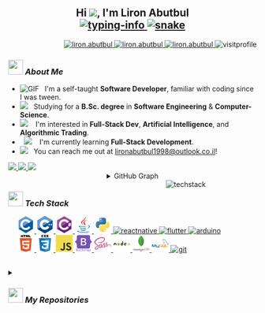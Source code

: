 <h2 align="center">
    Hi <img src="https://c.tenor.com/D5L3scQHFb4AAAAi/bt21-hi.gif" width="32px">, I'm Liron Abutbul<br>
    <a href="https://github.com/ladunjexa">
        <img src="https://readme-typing-svg.herokuapp.com/?lines=B.Sc.%20Student%20🔬;Full-Stack%20Developer;Software%20Developer;Experienced%20Stocktrader%20💹%20🎯&font=Fira&center=true&width=380&height=38&color=0056D2&vCenter=true&size=18&pause=1000" alt="typing-info">
    </a>
    <a href="https://github.com/ladunjexa">
        <img src="https://raw.githubusercontent.com/ladunjexa/ladunjexa/output/github-contribution-grid-snake.svg" alt="snake" height="70%" width="70%"/>
    </a>
</h2>
<div align="right">
    <a href="https://twitter.com/lironabutbul6" target="blank">
        <img src="https://raw.githubusercontent.com/rahuldkjain/github-profile-readme-generator/master/src/images/icons/Social/twitter.svg" alt="liron.abutbul" height="20" width="26" />
    </a>
    <!---<a href="https://linkedin.com/in/liron.abutbul" target="blank">
        <img src="https://raw.githubusercontent.com/rahuldkjain/github-profile-readme-generator/master/src/images/icons/Social/linked-in-alt.svg" alt="liron.abutbul" height="20" width="26" />
    </a>--->
    <a href="https://fb.com/liron.abutbul.773" target="blank">
        <img src="https://raw.githubusercontent.com/rahuldkjain/github-profile-readme-generator/master/src/images/icons/Social/facebook.svg" alt="liron.abutbul" height="20" width="26" />
    </a>
    <a href="https://instagram.com/lironabutbul" target="blank">
        <img src="https://raw.githubusercontent.com/rahuldkjain/github-profile-readme-generator/master/src/images/icons/Social/instagram.svg" alt="liron.abutbul" height="20" width="26" />
    </a>
    <img alt="visitprofile" src="https://komarev.com/ghpvc/?username=ladunjexa&color=3d1acf&style=plastic" />
</div>
<!---  <img alt="visitprofile" src="https://visitcount.itsvg.in/api?id=ladunjexa&icon=0&color=0"/> --->

### <img src="https://raw.githubusercontent.com/mayankchaudhary26/Cool-Readme-ideas/master/data/octocat/daftpunktocat-thomas.gif" height="30px" width="30px" /> **_About Me_**

- <img alt="GIF" src="https://github.com/ladunjexa/ladunjexa/blob/main/assets/Developer.gif" width="25" /> &nbsp; I'm a self-taught **Software Developer**, familiar with coding since I was tween. <br>
- <img src="https://github.com/ladunjexa/ladunjexa/blob/main/assets/message.gif?raw=true" width="25" />&nbsp;&nbsp; Studying for a **B.Sc. degree** in **Software Engineering** & **Computer-Science**. <br>
- <img src="https://github.com/ladunjexa/ladunjexa/blob/main/assets/hyperkitty.gif?raw=true" width="20" />&nbsp;&nbsp;&nbsp; I'm interested in **Full-Stack Dev**, **Artificial Intelligence**, and **Algorithmic Trading**. <br>
- &nbsp;&nbsp;<img src="https://github.com/ladunjexa/ladunjexa/blob/main/assets/lightning.gif?raw=true" width="12" />&nbsp;&nbsp;&nbsp;&nbsp;I'm currently learning **Full-Stack Development**. <br>
- <img src="https://github.com/ladunjexa/ladunjexa/blob/main/assets/letterbox.gif?raw=true" width="25" /> &nbsp; You can reach me out at lironabutbul1998@outlook.co.il! <br>

<a href="https://github.com/ladunjexa">
    <img src="http://github-profile-summary-cards.vercel.app/api/cards/stats?username=ladunjexa&theme=tokyonight" width="32.5%">
    <img src="http://github-profile-summary-cards.vercel.app/api/cards/repos-per-language?username=ladunjexa&theme=tokyonight" width="32.5%">
    <img src="https://github-readme-stats.vercel.app/api/top-langs/?username=ladunjexa&layout=compact&langs_count=10&theme=tokyonight&hide_border=true&hide=procfile,html,css" width="31%">
</a>
<details align="center">
    <summary>GitHub Graph</summary>
    <img src="http://github-profile-summary-cards.vercel.app/api/cards/profile-details?username=ladunjexa&theme=tokyonight">
</details>

<img alt="techstack" src="https://github.com/ladunjexa/ladunjexa/blob/main/assets/techstack.svg" width="36.5%" align="right"/>

### <img src="https://online.fliphtml5.com/xndxj/hbpk/files/SlidePage/220104083819634.gif" height="30px" width="30px"/> **_Tech Stack_**

<p align="left"> &emsp;
  <a href="https://www.cprogramming.com/" target="_blank" rel="noreferrer">
    <img
      src="https://raw.githubusercontent.com/devicons/devicon/master/icons/c/c-original.svg"
      alt="c"
      width="35"
      height="35"
    />
  </a>
  <a href="https://www.w3schools.com/cpp/" target="_blank" rel="noreferrer">
    <img
      src="https://raw.githubusercontent.com/devicons/devicon/master/icons/cplusplus/cplusplus-original.svg"
      alt="cplusplus"
      width="35"
      height="35"
    />
  </a>
  <a href="https://www.w3schools.com/cs/" target="_blank" rel="noreferrer">
    <img
      src="https://raw.githubusercontent.com/devicons/devicon/master/icons/csharp/csharp-original.svg"
      alt="csharp"
      width="35"
      height="35"
    />
  </a>
  <a href="https://www.java.com" target="_blank" rel="noreferrer">
    <img
      src="https://raw.githubusercontent.com/devicons/devicon/master/icons/java/java-original.svg"
      alt="java"
      width="35"
      height="35"
    />
  </a>
  <a href="https://www.python.org" target="_blank" rel="noreferrer">
    <img
      src="https://raw.githubusercontent.com/devicons/devicon/master/icons/python/python-original.svg"
      alt="python"
      width="35"
      height="35"
    />
  </a>
  <a href="https://reactnative.dev/" target="_blank" rel="noreferrer">
    <img
      src="https://reactnative.dev/img/header_logo.svg"
      alt="reactnative"
      width="35"
      height="35"
    />
  </a>
  <a href="https://flutter.dev" target="_blank" rel="noreferrer">
    <img
      src="https://www.vectorlogo.zone/logos/flutterio/flutterio-icon.svg"
      alt="flutter"
      width="35"
      height="35"
    />
  </a>
  <a href="https://www.arduino.cc/" target="_blank" rel="noreferrer">
    <img
      src="https://cdn.worldvectorlogo.com/logos/arduino-1.svg"
      alt="arduino"
      width="35"
      height="35"
    />
  </a><br> &emsp;
  <a href="https://www.w3.org/html/" target="_blank" rel="noreferrer">
    <img
      src="https://raw.githubusercontent.com/devicons/devicon/master/icons/html5/html5-original-wordmark.svg"
      alt="html5"
      width="35"
      height="35"
    />
  </a>
  <a href="https://www.w3schools.com/css/" target="_blank" rel="noreferrer">
    <img
      src="https://raw.githubusercontent.com/devicons/devicon/master/icons/css3/css3-original-wordmark.svg"
      alt="css3"
      width="35"
      height="35"
    />
  </a>
  <a
    href="https://developer.mozilla.org/en-US/docs/Web/JavaScript"
    target="_blank"
    rel="noreferrer"
  >
    <img
      src="https://raw.githubusercontent.com/devicons/devicon/master/icons/javascript/javascript-original.svg"
      alt="javascript"
      width="35"
      height="35"
    />
  </a>
<a href="https://getbootstrap.com" target="_blank" rel="noreferrer">
    <img
      src="https://raw.githubusercontent.com/devicons/devicon/master/icons/bootstrap/bootstrap-plain-wordmark.svg"
      alt="bootstrap"
      width="35"
      height="35"
    />
  </a>
  <a href="https://sass-lang.com" target="_blank" rel="noreferrer">
    <img
      src="https://raw.githubusercontent.com/devicons/devicon/master/icons/sass/sass-original.svg"
      alt="sass"
      width="35"
      height="35"
    />
  </a>
  <a href="https://nodejs.org" target="_blank" rel="noreferrer">
    <img
      src="https://raw.githubusercontent.com/devicons/devicon/master/icons/nodejs/nodejs-original-wordmark.svg"
      alt="nodejs"
      width="35"
      height="35"
    />
  </a>
  <a href="https://www.mongodb.com/" target="_blank" rel="noreferrer">
    <img
      src="https://raw.githubusercontent.com/devicons/devicon/master/icons/mongodb/mongodb-original-wordmark.svg"
      alt="mongodb"
      width="35"
      height="35"
    />
  </a>
  <a href="https://www.mysql.com/" target="_blank" rel="noreferrer">
    <img
      src="https://raw.githubusercontent.com/devicons/devicon/master/icons/mysql/mysql-original-wordmark.svg"
      alt="mysql"
      width="35"
      height="35"
    />
  </a>
  <a href="https://git-scm.com/" target="_blank" rel="noreferrer">
    <img
      src="https://www.vectorlogo.zone/logos/git-scm/git-scm-icon.svg"
      alt="git"
      width="35"
      height="35"
    />
  </a>
</p>
<h2></h2>
<details>
<summary>

### <img src="https://raw.githubusercontent.com/mayankchaudhary26/Cool-Readme-ideas/master/data/octocat/daftpunktocat-guy.gif" height="30px" width="30px"/> **_My Repositories_**

</summary>
<p align="left">
  <a href="https://github.com/ladunjexa/Noteboard-App"><img width="278" src="https://denvercoder1-github-readme-stats.vercel.app/api/pin/?username=ladunjexa&repo=Noteboard-App&theme=dracula&bg_color=7900FF&title_color=CFFFDC&icon_color=93FFD8&hide_border=true&show_icons=true" alt="github-readme-streak-stats"></a>
  <a href="https://github.com/ladunjexa/Magazine-RESTful-API"><img width="278" src="https://denvercoder1-github-readme-stats.vercel.app/api/pin/?username=ladunjexa&repo=Magazine-RESTful-API&theme=dracula&bg_color=7900FF&title_color=CFFFDC&icon_color=93FFD8&hide_border=true&show_icons=true" alt="readme-typing-svg"></a>
  <a href="https://github.com/ladunjexa/Authentication-N-Security"><img width="278" src="https://denvercoder1-github-readme-stats.vercel.app/api/pin?username=ladunjexa&repo=Authentication-N-Security&theme=dracula&bg_color=7900FF&title_color=CFFFDC&icon_color=93FFD8&hide_border=true&show_icons=true" alt="custom-icon-badges"></a>
  <a href="https://github.com/ladunjexa/50-Mini-Web-Projects"><img width="278" src="https://denvercoder1-github-readme-stats.vercel.app/api/pin/?username=ladunjexa&repo=50-Mini-Web-Projects&theme=dracula&bg_color=7900FF&title_color=CFFFDC&icon_color=93FFD8&hide_border=true&show_icons=true" alt="unicode-formatter"></a>
    <a href="https://github.com/ladunjexa/LoginAutomation-BGU-OUOI"><img width="278" src="https://denvercoder1-github-readme-stats.vercel.app/api/pin/?username=ladunjexa&repo=LoginAutomation-BGU-OUOI&theme=dracula&bg_color=7900FF&title_color=CFFFDC&icon_color=93FFD8&hide_border=true&show_icons=true" alt="unicode-formatter"></a>
  <a href="https://github.com/ladunjexa/Todolist-Web-w.MongoDB"><img width="278" src="https://denvercoder1-github-readme-stats.vercel.app/api/pin/?username=ladunjexa&repo=Todolist-Web-w.MongoDB&theme=dracula&bg_color=7900FF&title_color=CFFFDC&icon_color=93FFD8&hide_border=true&show_icons=true" alt="table2ascii"></a>
  <a href="https://github.com/ladunjexa/sneakers-ecommerce-ui"><img width="278" src="https://denvercoder1-github-readme-stats.vercel.app/api/pin/?username=ladunjexa&repo=sneakers-ecommerce-ui&theme=dracula&bg_color=7900FF&title_color=CFFFDC&icon_color=93FFD8&hide_border=true&show_icons=true" alt="github-readme-streak-stats"></a>
  <a href="https://github.com/ladunjexa/googlebooks-downloader"><img width="278" src="https://denvercoder1-github-readme-stats.vercel.app/api/pin/?username=ladunjexa&repo=googlebooks-downloader&theme=dracula&bg_color=7900FF&title_color=CFFFDC&icon_color=93FFD8&hide_border=true&show_icons=true" alt="readme-typing-svg"></a>
  <a href="https://github.com/ladunjexa/ATM-program"><img width="278" src="https://denvercoder1-github-readme-stats.vercel.app/api/pin?username=ladunjexa&repo=ATM-program&theme=dracula&bg_color=7900FF&title_color=CFFFDC&icon_color=93FFD8&hide_border=true&show_icons=true" alt="custom-icon-badges"></a>
  <a href="https://github.com/ladunjexa/Blog-website-w.mongodb"><img width="278" src="https://denvercoder1-github-readme-stats.vercel.app/api/pin/?username=ladunjexa&repo=Blog-Website-w.MongoDB&theme=dracula&bg_color=7900FF&title_color=CFFFDC&icon_color=93FFD8&hide_border=true&show_icons=true" alt="Unedit-for-Reddit"></a>
  <a href="https://github.com/ladunjexa/obj-dist-detector"><img width="278" src="https://denvercoder1-github-readme-stats.vercel.app/api/pin/?username=ladunjexa&repo=obj-dist-detector&theme=dracula&bg_color=7900FF&title_color=CFFFDC&icon_color=93FFD8&hide_border=true&show_icons=true" alt="Unedit-for-Reddit"></a>
  <a href="https://github.com/ladunjexa/bunch-of-cs.console-apps"><img width="278" src="https://denvercoder1-github-readme-stats.vercel.app/api/pin/?username=ladunjexa&repo=Bunch-of-CS.Console-Apps&theme=dracula&bg_color=7900FF&title_color=CFFFDC&icon_color=93FFD8&hide_border=true&show_icons=true" alt="table2ascii"></a>
</p>

<p align="left">
  <a href="https://github.com/ladunjexa?tab=repositories&sort=stargazers"><img alt="All Repositories" title="All Repositories" src="https://custom-icon-badges.herokuapp.com/badge/-All%20Repos-2962FF?style=for-the-badge&logoColor=white&logo=repo"/></a>
</p>
</details>
<!--- &emsp;&emsp; Enthusiastic about creating stuff from scratch and passionate about learning new technologies. <br>--->
<!---<img width="15%" align="right" alt="Github Image" src="https://raw.githubusercontent.com/raghavk16/raghavk16/master/giphy.webp" />--->
